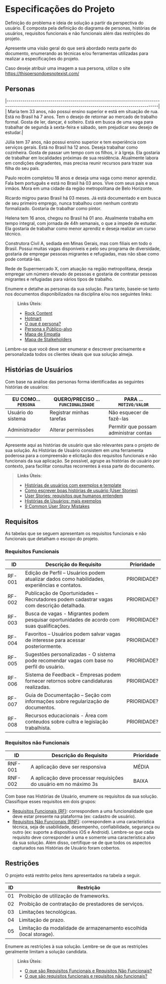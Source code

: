 # Especificações do Projeto

Definição do problema e ideia de solução a partir da perspectiva do usuário. É composta pela definição do  diagrama de personas, histórias de usuários, requisitos funcionais e não funcionais além das restrições do projeto.

Apresente uma visão geral do que será abordado nesta parte do documento, enumerando as técnicas e/ou ferramentas utilizadas para realizar a especificações do projeto.

Caso deseje atribuir uma imagem a sua persona, utilize o site https://thispersondoesnotexist.com/

## Personas

|----------------------------------------------------------------------------------------------------------------------------------------------------------|
| Maria tem 33 anos, não possui ensino superior e está em situação de rua. Está no Brasil há 7 anos. Tem o desejo de retornar ao mercado de trabalho formal. 
Gosta de ler, dançar, é solteiro. Está em busca de uma vaga para trabalhar de segunda à sexta-feira e sábado, sem prejudicar seu desejo de estudar.|

Júlia tem 37 anos, não possui ensino superior e tem experiência com serviços gerais. Está no Brasil há 12 anos. Deseja trabalhar como cozinheira. Gosta de passar um tempo com os filhos, ir à Igreja. Ela gostaria de trabalhar em localidades próximas de sua residência. Atualmente labora em condições degradentes, mas precisa reunir recursos para trazer sua filha do seu país.  

Paulo recém completou 18 anos e deseja uma vaga como menor aprendiz. Fala bem português e está no Brasil há 03 anos. Vive com seus pais e seus irmãos. Mora em uma cidade da região metropolitana de Belo Horizonte. 

Ricardo migrou parao Brasil há 03 meses. Já está documentado e em busca de seu primeiro emprego, nunca trabalhou com nenhum contrato formalizado. Gostaria de trabalhar como pintor. 

Helena tem 16 anos, chegou no Brasil há 01 ano. Atualmente trabalha em tempo integral, com jornada de 44h semanais, o que a impede de estudar. Ela gostaria de trabalhar como menor aprendiz e deseja realizar um curso técnico. 

Construtora Civil A, sediada em Minas Gerais, mas com filiais em todo o Brasil. Possui muitas vagas disponíveis e pelo seu programa de diversidade, gostaria de empregar pessoas migrantes e refugiadas, mas não sbae como pode contatá-las. 

Rede de Supermercado X, com atuação na região metropolitana, deseja empregar um número elevado de pessoas e gostaria de contratar pessoas migrantes e refugiadas para vários tipos de trabalho. 



Enumere e detalhe as personas da sua solução. Para tanto, baseie-se tanto nos documentos disponibilizados na disciplina e/ou nos seguintes links:

> **Links Úteis**:
> - [Rock Content](https://rockcontent.com/blog/personas/)
> - [Hotmart](https://blog.hotmart.com/pt-br/como-criar-persona-negocio/)
> - [O que é persona?](https://resultadosdigitais.com.br/blog/persona-o-que-e/)
> - [Persona x Público-alvo](https://flammo.com.br/blog/persona-e-publico-alvo-qual-a-diferenca/)
> - [Mapa de Empatia](https://resultadosdigitais.com.br/blog/mapa-da-empatia/)
> - [Mapa de Stalkeholders](https://www.racecomunicacao.com.br/blog/como-fazer-o-mapeamento-de-stakeholders/)
>
Lembre-se que você deve ser enumerar e descrever precisamente e personalizada todos os clientes ideais que sua solução almeja.

## Histórias de Usuários

Com base na análise das personas forma identificadas as seguintes histórias de usuários:

|EU COMO... `PERSONA`| QUERO/PRECISO ... `FUNCIONALIDADE` |PARA ... `MOTIVO/VALOR`                 |
|--------------------|------------------------------------|----------------------------------------|
|Usuário do sistema  | Registrar minhas tarefas           | Não esquecer de fazê-las               |
|Administrador       | Alterar permissões                 | Permitir que possam administrar contas |

Apresente aqui as histórias de usuário que são relevantes para o projeto de sua solução. As Histórias de Usuário consistem em uma ferramenta poderosa para a compreensão e elicitação dos requisitos funcionais e não funcionais da sua aplicação. Se possível, agrupe as histórias de usuário por contexto, para facilitar consultas recorrentes à essa parte do documento.

> **Links Úteis**:
> - [Histórias de usuários com exemplos e template](https://www.atlassian.com/br/agile/project-management/user-stories)
> - [Como escrever boas histórias de usuário (User Stories)](https://medium.com/vertice/como-escrever-boas-users-stories-hist%C3%B3rias-de-usu%C3%A1rios-b29c75043fac)
> - [User Stories: requisitos que humanos entendem](https://www.luiztools.com.br/post/user-stories-descricao-de-requisitos-que-humanos-entendem/)
> - [Histórias de Usuários: mais exemplos](https://www.reqview.com/doc/user-stories-example.html)
> - [9 Common User Story Mistakes](https://airfocus.com/blog/user-story-mistakes/)

## Requisitos

As tabelas que se seguem apresentam os requisitos funcionais e não funcionais que detalham o escopo do projeto.

### Requisitos Funcionais

|ID    | Descrição do Requisito  | Prioridade | 
|------|-----------------------------------------|----| 
|RF-001| Edição de Perfil – Usuários podem atualizar dados como habilidades, experiências e contatos. |PRIORIDADE?|
|RF-002| Publicação de Oportunidades – Recrutadores podem cadastrar vagas com descrição detalhada. |PRIORIDADE?|
|RF-003| Busca de vagas - Migrantes podem pesquisar oportunidades de acordo com suas qualificações. |PRIORIDADE?|
|RF-004| Favoritos – Usuários podem salvar vagas de interesse para acessar posteriormente. |PRIORIDADE?|
|RF-005| Sugestões personalizadas - O sistema pode recomendar vagas com base no perfil do usuário. |PRIORIDADE?|
|RF-006| Sistema de Feedback – Empresas podem fornecer retornos sobre candidaturas realizadas. |PRIORIDADE?|
|RF-007| Guia de Documentação – Seção com informações sobre regularização de documentos. |PRIORIDADE?|
|RF-008| Recursos educacionais - Área com conteudos sobre cultra e legislação trabalhista. |PRIORIDADE?|



### Requisitos não Funcionais

|ID     | Descrição do Requisito  |Prioridade |
|-------|-------------------------|----|
|RNF-001| A aplicação deve ser responsiva | MÉDIA | 
|RNF-002| A aplicação deve processar requisições do usuário em no máximo 3s |  BAIXA | 

Com base nas Histórias de Usuário, enumere os requisitos da sua solução. Classifique esses requisitos em dois grupos:

- [Requisitos Funcionais
 (RF)](https://pt.wikipedia.org/wiki/Requisito_funcional):
 correspondem a uma funcionalidade que deve estar presente na
  plataforma (ex: cadastro de usuário).
- [Requisitos Não Funcionais
  (RNF)](https://pt.wikipedia.org/wiki/Requisito_n%C3%A3o_funcional):
  correspondem a uma característica técnica, seja de usabilidade,
  desempenho, confiabilidade, segurança ou outro (ex: suporte a
  dispositivos iOS e Android).
Lembre-se que cada requisito deve corresponder à uma e somente uma
característica alvo da sua solução. Além disso, certifique-se de que
todos os aspectos capturados nas Histórias de Usuário foram cobertos.

## Restrições

O projeto está restrito pelos itens apresentados na tabela a seguir.

|ID| Restrição                                             |
|--|-------------------------------------------------------|
|01| Proibição de utilização de frameworks.|
|02| Proibição de contratação de prestadores de serviços.|
|03| Limitações tecnológicas.|
|04| Limitação de prazo.|
|05| Limitação da modalidade de armazenamento escolhida (local storage).|


Enumere as restrições à sua solução. Lembre-se de que as restrições geralmente limitam a solução candidata.

> **Links Úteis**:
> - [O que são Requisitos Funcionais e Requisitos Não Funcionais?](https://codificar.com.br/requisitos-funcionais-nao-funcionais/)
> - [O que são requisitos funcionais e requisitos não funcionais?](https://analisederequisitos.com.br/requisitos-funcionais-e-requisitos-nao-funcionais-o-que-sao/)
